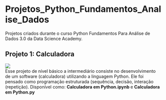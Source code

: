# Projetos_Python_Fundamentos_Analise_Dados
Projetos criados durante o curso Python Fundamentos Para Análise de Dados 3.0 da Data Science Academy.

## Projeto 1: Calculadora
<div> <img src="https://i.giphy.com/media/QytRJAvwnaU7rvvjxC/giphy.webp"></div>
Esse projeto de nível básico a intermediário consiste no desenvolvimento de um software (calculadora) utilizando a linguagem Python. Ele foi pensado como programação estruturada (sequência, decisão, interação (repetição).
Disponível como: <b> Calculadora em Python.ipynb </b> e <b> Calculadora em Python.py </b>
